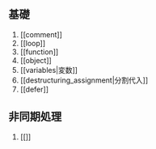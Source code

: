 ## 基礎
1. [[comment]]
2. [[loop]]
3. [[function]]
4. [[object]]
5. [[variables|変数]]
6. [[destructuring_assignment|分割代入]]
7. [[defer]]

## 非同期処理
1. [[]]